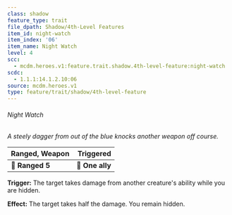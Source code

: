```yaml
---
class: shadow
feature_type: trait
file_dpath: Shadow/4th-Level Features
item_id: night-watch
item_index: '06'
item_name: Night Watch
level: 4
scc:
  - mcdm.heroes.v1:feature.trait.shadow.4th-level-feature:night-watch
scdc:
  - 1.1.1:14.1.2.10:06
source: mcdm.heroes.v1
type: feature/trait/shadow/4th-level-feature
---
```


###### Night Watch

*A steely dagger from out of the blue knocks another weapon off course.*

| **Ranged, Weapon** |   **Triggered** |
| ------------------ | --------------: |
| **📏 Ranged 5**    | **🎯 One ally** |

**Trigger:** The target takes damage from another creature's ability while you are hidden.

**Effect:** The target takes half the damage. You remain hidden.
